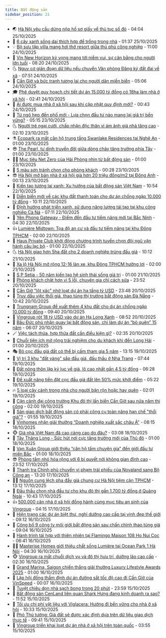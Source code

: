 ```yaml
---
title: Bất động sản
sidebar_position: 21
---
```


<!-- dantri-bat-dong-san:START -->
- 🌏 [Hà Nội yêu cầu dừng nộp hồ sơ giấy về thủ tục sổ đỏ](https://dantri.com.vn/bat-dong-san/ha-noi-yeu-cau-dung-nop-ho-so-giay-ve-thu-tuc-so-do-20251025095729421.htm) - 04:04 25/10/2025
- 👹 [6 cây xanh sống dai thích hợp để trồng trong nhà](https://dantri.com.vn/bat-dong-san/6-cay-xanh-song-dai-thich-hop-de-trong-trong-nha-20251023150934987.htm) - 01:37 25/10/2025
- 💡 [Bộ sưu tập villa mang hơi thở resort giữa thủ phủ công nghiệp](https://dantri.com.vn/bat-dong-san/bo-suu-tap-villa-mang-hoi-tho-resort-giua-thu-phu-cong-nghiep-20251024172542990.htm) - 11:00 24/10/2025
- 🌋 [Vin New Horizon kỳ vọng mang tới niềm vui, sự cân bằng cho người lớn tuổi](https://dantri.com.vn/bat-dong-san/vin-new-horizon-ky-vong-mang-toi-niem-vui-su-can-bang-cho-nguoi-lon-tuoi-20251024150025762.htm) - 08:20 24/10/2025
- 🌜 [Nguy cơ gián đoạn dữ liệu nếu chuyển Văn phòng Đăng ký đất đai về xã](https://dantri.com.vn/bat-dong-san/nguy-co-gian-doan-du-lieu-neu-chuyen-van-phong-dang-ky-dat-dai-ve-xa-20251024145054799.htm) - 07:51 24/10/2025
- 💃 [Cần Giờ và bức tranh tương lai cho người dân miền biển](https://dantri.com.vn/bat-dong-san/can-gio-va-buc-tranh-tuong-lai-cho-nguoi-dan-mien-bien-20251024120050563.htm) - 05:06 24/10/2025
- 🎓 [Phê duyệt quy hoạch chi tiết dự án 15.000 tỷ đồng có 18ha làm nhà ở xã hội](https://dantri.com.vn/bat-dong-san/phe-duyet-quy-hoach-chi-tiet-du-an-15000-ty-dong-co-18ha-lam-nha-o-xa-hoi-20251024092306724.htm) - 02:41 24/10/2025
- 🌝 [Ai được mua nhà ở xã hội sau khi cập nhật quy định mới?](https://dantri.com.vn/bat-dong-san/ai-duoc-mua-nha-o-xa-hoi-sau-khi-cap-nhat-quy-dinh-moi-20251022102423306.htm) - 00:43 24/10/2025
- 🧐 [Từ ngõ hẹp đến phố mới - Lựa chọn đầu tư nào mang lại giá trị bền vững?](https://dantri.com.vn/bat-dong-san/tu-ngo-hep-den-pho-moi-lua-chon-dau-tu-nao-mang-lai-gia-tri-ben-vung-20251023114442738.htm) - 05:15 23/10/2025
- 🌜 [Người trẻ ngại cưới, chấp nhận độc thân vì ám ảnh giá nhà tăng cao](https://dantri.com.vn/bat-dong-san/nguoi-tre-ngai-cuoi-chap-nhan-doc-than-vi-am-anh-gia-nha-tang-cao-20251021065114722.htm) - 02:10 23/10/2025
- ⚗️ [Ecopark ra mắt căn hộ trung tầng Swanlake Residences tại Nghệ An](https://dantri.com.vn/bat-dong-san/ecopark-ra-mat-can-ho-trung-tang-swanlake-residences-tai-nghe-an-20251022221451027.htm) - 01:00 23/10/2025
- 😎 [The Pearl, tư dinh truyền đời giữa dòng chảy tăng trưởng phía Tây](https://dantri.com.vn/bat-dong-san/the-pearl-tu-dinh-truyen-doi-giua-dong-chay-tang-truong-phia-tay-20251022222126814.htm) - 01:00 23/10/2025
- 🧑‍🏫 [Mục tiêu Net Zero của Hải Phòng nhìn từ bất động sản](https://dantri.com.vn/bat-dong-san/muc-tieu-net-zero-cua-hai-phong-nhin-tu-bat-dong-san-20251022150208283.htm) - 01:00 23/10/2025
- 💪 [5 màu sơn tránh chọn cho phòng khách](https://dantri.com.vn/bat-dong-san/5-mau-son-tranh-chon-cho-phong-khach-20251021164945071.htm) - 00:28 23/10/2025
- 😎 [Hà Nội mở bán nhà ở xã hội giá hơn 20 triệu đồng/m2 tại Đông Anh](https://dantri.com.vn/bat-dong-san/ha-noi-mo-ban-nha-o-xa-hoi-gia-hon-20-trieu-dongm2-tai-dong-anh-20251023065813260.htm) - 00:13 23/10/2025
- 🧠 [Kiến tạo tương lai xanh: Xu hướng của bất động sản Việt Nam](https://dantri.com.vn/bat-dong-san/kien-tao-tuong-lai-xanh-xu-huong-cua-bat-dong-san-viet-nam-20251022174924682.htm) - 10:54 22/10/2025
- 🧰 [Diễn biến mới về các khu đất thanh toán cho dự án chống ngập 10.000 tỷ đồng](https://dantri.com.vn/bat-dong-san/dien-bien-moi-ve-cac-khu-dat-thanh-toan-cho-du-an-chong-ngap-10000-ty-dong-20251022155341087.htm) - 10:11 22/10/2025
- 🤩 [Định hướng phát triển xanh, sử dụng năng lượng tái tạo tại khu công nghiệp Cà Ná](https://dantri.com.vn/bat-dong-san/dinh-huong-phat-trien-xanh-su-dung-nang-luong-tai-tao-tai-khu-cong-nghiep-ca-na-20251022140550883.htm) - 07:11 22/10/2025
- 🦆 [Yên Phong Gateway - Điểm đến đầu tư tiềm năng mới tại Bắc Ninh](https://dantri.com.vn/bat-dong-san/yen-phong-gateway-diem-den-dau-tu-tiem-nang-moi-tai-bac-ninh-20251022104453987.htm) - 04:30 22/10/2025
- 👍 [Lumière Midtown: Tọa độ an cư và đầu tư tiềm năng tại khu Đông TPHCM](https://dantri.com.vn/bat-dong-san/lumiere-midtown-toa-do-an-cu-va-dau-tu-tiem-nang-tai-khu-dong-tphcm-20251021224744406.htm) - 02:00 22/10/2025
- 🙉 [Haus Private Club khởi động chương trình tuyển chọn đội ngũ vận hành câu lạc bộ](https://dantri.com.vn/bat-dong-san/haus-private-club-khoi-dong-chuong-trinh-tuyen-chon-doi-ngu-van-hanh-cau-lac-bo-20251021223626698.htm) - 01:00 22/10/2025
- 🌜 [Hà Nội giao hơn 5ha đất cho 2 doanh nghiệp trúng đấu giá](https://dantri.com.vn/bat-dong-san/ha-noi-giao-hon-5ha-dat-cho-2-doanh-nghiep-trung-dau-gia-20251021162516879.htm) - 10:12 21/10/2025
- 🌋 [Xa lộ Hà Nội mở rộng 12-16 làn xe, khu Đông TPHCM hưởng lợi](https://dantri.com.vn/bat-dong-san/xa-lo-ha-noi-mo-rong-12-16-lan-xe-khu-dong-tphcm-huong-loi-20251020202012153.htm) - 02:00 21/10/2025
- 🥰 [S P Setia - 50 năm kiến tạo hệ sinh thái sống giá trị](https://dantri.com.vn/bat-dong-san/s-p-setia-50-nam-kien-tao-he-sinh-thai-song-gia-tri-20251020201350759.htm) - 01:00 21/10/2025
- 💯 [Phòng khách chật hơn vì 5 lỗi, chuyên gia chỉ cách sửa](https://dantri.com.vn/bat-dong-san/phong-khach-chat-hon-vi-5-loi-chuyen-gia-chi-cach-sua-20251020102147243.htm) - 23:52 20/10/2025
- 🤩 [Cần Giờ &quot;lột xác&quot; nhờ loạt dự án hạ tầng tỷ USD](https://dantri.com.vn/bat-dong-san/can-gio-lot-xac-nho-loat-du-an-ha-tang-ty-usd-20251013105937424.htm) - 23:48 20/10/2025
- 💄 [Truy dấu việc thổi giá, thao túng thị trường bất động sản Đà Nẵng](https://dantri.com.vn/bat-dong-san/truy-dau-viec-thoi-gia-thao-tung-thi-truong-bat-dong-san-da-nang-20251013172013846.htm) - 10:42 20/10/2025
- 🦍 [Trungnam Group đề xuất thêm 4 khu đất cho dự án chống ngập 10.000 tỷ đồng](https://dantri.com.vn/bat-dong-san/trungnam-group-de-xuat-them-4-khu-dat-cho-du-an-chong-ngap-10000-ty-dong-20251020150323183.htm) - 09:40 20/10/2025
- 🎡 [Vingroup rót 18 tỷ USD vào dự án Hạ Long Xanh](https://dantri.com.vn/bat-dong-san/vingroup-rot-18-ty-usd-vao-du-an-ha-long-xanh-20251019152900686.htm) - 08:52 20/10/2025
- 🐎 [Bầu Đức phủ nhận quay lại bất động sản, chỉ làm dự án “bỏ quên” 15 năm](https://dantri.com.vn/kinh-doanh/bau-duc-phu-nhan-quay-lai-bat-dong-san-chi-lam-du-an-bo-quen-15-nam-20251020114145838.htm) - 06:07 20/10/2025
- 🪄 [Việc tách thửa, hợp thửa đất cần điều kiện gì?](https://dantri.com.vn/bat-dong-san/viec-tach-thua-hop-thua-dat-can-dieu-kien-gi-20251020090528561.htm) - 02:35 20/10/2025
- 💼 [Chuỗi tiện ích mở rộng trải nghiệm cho du khách khi đến Long Hải](https://dantri.com.vn/bat-dong-san/chuoi-tien-ich-mo-rong-trai-nghiem-cho-du-khach-khi-den-long-hai-20251019180128594.htm) - 01:00 20/10/2025
- 🎭 [Bỏ cọc đấu giá đất có thể bị cấm tham gia 5 năm](https://dantri.com.vn/bat-dong-san/bo-coc-dau-gia-dat-co-the-bi-cam-tham-gia-5-nam-20251019092128377.htm) - 13:15 19/10/2025
- 🐻 [Vị trí 3 khu &quot;đất vàng&quot; sắp đấu giá, đấu thầu ở Nha Trang](https://dantri.com.vn/bat-dong-san/vi-tri-3-khu-dat-vang-sap-dau-gia-dau-thau-o-nha-trang-20251015162313428.htm) - 07:44 19/10/2025
- 💃 [Đất nông thôn lập kỷ lục về giá, lô cao nhất gần 4,5 tỷ đồng](https://dantri.com.vn/bat-dong-san/dat-nong-thon-lap-ky-luc-ve-gia-lo-cao-nhat-gan-45-ty-dong-20251018093522970.htm) - 06:28 19/10/2025
- 🦣 [Đề xuất nâng tiền đặt cọc đấu giá đất lên 50% mức khởi điểm](https://dantri.com.vn/bat-dong-san/de-xuat-nang-tien-dat-coc-dau-gia-dat-len-50-muc-khoi-diem-20251019105219048.htm) - 05:22 19/10/2025
- 🔥 [5 loại cây cảnh trong nhà cho người bận rộn hoặc hay quên](https://dantri.com.vn/bat-dong-san/5-loai-cay-canh-trong-nha-cho-nguoi-ban-ron-hoac-hay-quen-20251014234138280.htm) - 02:01 19/10/2025
- 🤩 [Cận cảnh đại công trường Khu đô thị lấn biển Cần Giờ sau nửa năm thi công](https://dantri.com.vn/bat-dong-san/can-canh-dai-cong-truong-khu-do-thi-lan-bien-can-gio-sau-nua-nam-thi-cong-20251013142646578.htm) - 02:00 19/10/2025
- 🥳 [Sàn giao dịch bất động sản có phải công cụ toàn năng hạn chế &quot;thổi giá&quot;?](https://dantri.com.vn/bat-dong-san/san-giao-dich-bat-dong-san-co-phai-cong-cu-toan-nang-han-che-thoi-gia-20251018101707787.htm) - 01:55 19/10/2025
- 🤗 [Vinhomes nhận giải thưởng “Doanh nghiệp xuất sắc châu Á”](https://dantri.com.vn/bat-dong-san/vinhomes-nhan-giai-thuong-doanh-nghiep-xuat-sac-chau-a-20251018145135342.htm) - 08:15 18/10/2025
- 🐵 [Giá nhà Việt Nam đã cao càng cao do đâu?](https://dantri.com.vn/bat-dong-san/gia-nha-viet-nam-da-cao-cang-cao-do-dau-20251013163828186.htm) - 03:08 18/10/2025
- 🤖 [Tây Thăng Long - Sức hút nơi cực tăng trưởng mới của Thủ đô](https://dantri.com.vn/bat-dong-san/tay-thang-long-suc-hut-noi-cuc-tang-truong-moi-cua-thu-do-20251017203600922.htm) - 01:00 18/10/2025
- 👺 [Vạn Xuân Group giới thiệu “căn hộ tầm chuyên gia” đến giới đầu tư miền Bắc](https://dantri.com.vn/bat-dong-san/van-xuan-group-gioi-thieu-can-ho-tam-chuyen-gia-den-gioi-dau-tu-mien-bac-20251017153739407.htm) - 01:00 18/10/2025
- 😎 [Phòng tắm nhỏ hóa rộng với 6 bí quyết nới không gian đỉnh cao](https://dantri.com.vn/bat-dong-san/phong-tam-nho-hoa-rong-voi-6-bi-quyet-noi-khong-gian-dinh-cao-20251017145947333.htm) - 23:52 17/10/2025
- 🤠 [Thanh tra Chính phủ chuyển vi phạm trái phiếu của Novaland sang Bộ Công an](https://dantri.com.vn/kinh-doanh/thanh-tra-chinh-phu-chuyen-vi-pham-trai-phieu-cua-novaland-sang-bo-cong-an-20251017183707166.htm) - 13:20 17/10/2025
- 👨‍🏫 [Nguồn cung lệch pha đẩy giá chung cư Hà Nội tiệm cận TPHCM](https://dantri.com.vn/bat-dong-san/nguon-cung-lech-pha-day-gia-chung-cu-ha-noi-tiem-can-tphcm-20251017192938290.htm) - 13:12 17/10/2025
- 🧰 [Đấu thầu chọn nhà đầu tư cho khu đô thị gần 1.700 tỷ đồng ở Quảng Ngãi](https://dantri.com.vn/bat-dong-san/dau-thau-chon-nha-dau-tu-cho-khu-do-thi-gan-1700-ty-dong-o-quang-ngai-20251015111350548.htm) - 10:43 17/10/2025
- 👍 [500.000 căn nhà ở xã hội đồng hành cùng mục tiêu an sinh của Vingroup](https://dantri.com.vn/bat-dong-san/500000-can-nha-o-xa-hoi-dong-hanh-cung-muc-tieu-an-sinh-cua-vingroup-20251017105348790.htm) - 04:15 17/10/2025
- 🌈 [Hiện trạng các dự án biệt thự, nghỉ dưỡng cao cấp tại vịnh đẹp thế giới](https://dantri.com.vn/bat-dong-san/hien-trang-cac-du-an-biet-thu-nghi-duong-cao-cap-tai-vinh-dep-the-gioi-20251015120631470.htm) - 09:12 16/10/2025
- 🐲 [Công bố 9 công ty môi giới bất động sản sau chấn chỉnh thao túng giá](https://dantri.com.vn/bat-dong-san/cong-bo-9-cong-ty-moi-gioi-bat-dong-san-sau-chan-chinh-thao-tung-gia-20251015125533669.htm) - 09:04 16/10/2025
- 💄 [Hành trình tái hợp với thiên nhiên tại Flamingo Maison 108 Ho Nui Coc](https://dantri.com.vn/bat-dong-san/hanh-trinh-tai-hop-voi-thien-nhien-tai-flamingo-maison-108-ho-nui-coc-20251016122516415.htm) - 06:41 16/10/2025
- 👨‍🏫 [Masterise Homes giới thiệu chất sống Lumière tại Ocean Park 1 Hà Nội](https://dantri.com.vn/bat-dong-san/masterise-homes-gioi-thieu-chat-song-lumiere-tai-ocean-park-1-ha-noi-20251016105411268.htm) - 04:30 16/10/2025
- 🐵 [Vingroup ra mắt chuỗi dịch vụ và đô thị hưu trí, dưỡng lão cao cấp](https://dantri.com.vn/bat-dong-san/vingroup-ra-mat-chuoi-dich-vu-va-do-thi-huu-tri-duong-lao-cao-cap-20251016084718359.htm) - 02:30 16/10/2025
- 🎉 [Grand Marina, Saigon chiến thắng giải thưởng Luxury Lifestyle Awards 2025](https://dantri.com.vn/bat-dong-san/grand-marina-saigon-chien-thang-giai-thuong-luxury-lifestyle-awards-2025-20251015214714460.htm) - 01:00 16/10/2025
- 💫 [Lập hội đồng thẩm định dự án đường sắt tốc độ cao đi Cần Giờ của VinSpeed](https://dantri.com.vn/bat-dong-san/lap-hoi-dong-tham-dinh-du-an-duong-sat-toc-do-cao-di-can-gio-cua-vinspeed-20251016054731658.htm) - 00:07 16/10/2025
- 🦄 [Tuyệt chiêu dọn nhà sạch bong trong 20 phút](https://dantri.com.vn/bat-dong-san/tuyet-chieu-don-nha-sach-bong-trong-20-phut-20251009084604150.htm) - 23:59 15/10/2025
- 🌮 [Bất động sản CenLand liên quan Shark Hưng đang kinh doanh ra sao?](https://dantri.com.vn/bat-dong-san/bat-dong-san-cenland-lien-quan-shark-hung-dang-kinh-doanh-ra-sao-20251015170248233.htm) - 11:52 15/10/2025
- 💯 [Tối ưu chi phí vật liệu với Viglacera: Hướng đi bền vững cho nhà ở xã hội](https://dantri.com.vn/bat-dong-san/toi-uu-chi-phi-vat-lieu-voi-viglacera-huong-di-ben-vung-cho-nha-o-xa-hoi-20251015172620767.htm) - 10:33 15/10/2025
- 🌊 [Phó Thủ tướng: Giá đất sẽ được xác định dựa trên dữ liệu giao dịch thực tế](https://dantri.com.vn/bat-dong-san/pho-thu-tuong-gia-dat-se-duoc-xac-dinh-dua-tren-du-lieu-giao-dich-thuc-te-20251015154604930.htm) - 09:41 15/10/2025
- 🤖 [Vingroup triển khai loạt dự án nhà ở xã hội trên toàn quốc](https://dantri.com.vn/bat-dong-san/vingroup-trien-khai-loat-du-an-nha-o-xa-hoi-tren-toan-quoc-20251015102823328.htm) - 03:55 15/10/2025<!-- dantri-bat-dong-san:END -->

